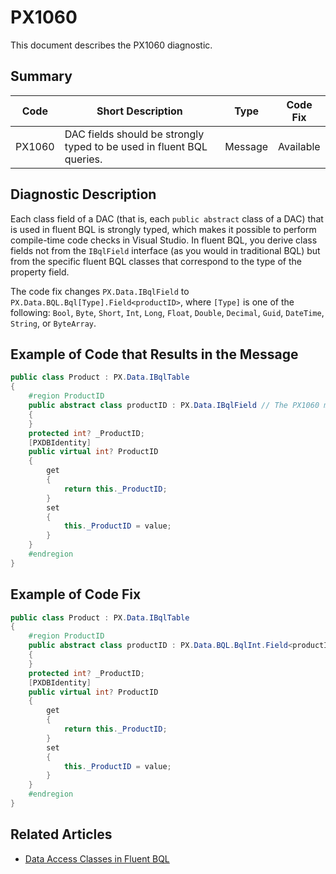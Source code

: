 # PX1060
This document describes the PX1060 diagnostic.

## Summary

| Code   | Short Description                                                     | Type    | Code Fix  | 
| ------ | --------------------------------------------------------------------- | ------- | --------- | 
| PX1060 | DAC fields should be strongly typed to be used in fluent BQL queries. | Message | Available | 

## Diagnostic Description
Each class field of a DAC (that is, each `public abstract` class of a DAC) that is used in fluent BQL is strongly typed, which makes it possible to perform compile-time code checks in Visual Studio. In fluent BQL, you derive class fields not from the `IBqlField` interface (as you would in traditional BQL) but from the specific fluent BQL classes that correspond to the type of the property field.

The code fix changes `PX.Data.IBqlField` to `PX.Data.BQL.Bql[Type].Field<productID>`, where `[Type]` is one of the following: `Bool`, `Byte`, `Short`, `Int`, `Long`, `Float`, `Double`, `Decimal`, `Guid`, `DateTime`, `String`, or `ByteArray`. 

## Example of Code that Results in the Message

```C#
public class Product : PX.Data.IBqlTable
{
	#region ProductID
	public abstract class productID : PX.Data.IBqlField // The PX1060 message is displayed for this line.
	{
	}
	protected int? _ProductID;
	[PXDBIdentity]
	public virtual int? ProductID
	{
		get
		{
			return this._ProductID;
		}
		set
		{
			this._ProductID = value;
		}
	}
	#endregion
}
```

## Example of Code Fix

```C#
public class Product : PX.Data.IBqlTable
{
	#region ProductID
	public abstract class productID : PX.Data.BQL.BqlInt.Field<productID> 
	{
	}
	protected int? _ProductID;
	[PXDBIdentity]
	public virtual int? ProductID
	{
		get
		{
			return this._ProductID;
		}
		set
		{
			this._ProductID = value;
		}
	}
	#endregion
}
```

## Related Articles
 - [Data Access Classes in Fluent BQL](https://help.acumatica.com/Help?ScreenId=ShowWiki&pageid=957f950d-22cd-4b2f-81ca-77464d0c9eff)